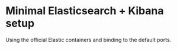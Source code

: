 # Minimal Elasticsearch + Kibana setup

Using the official Elastic containers and binding to the default ports.
